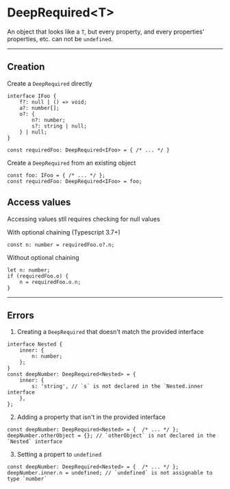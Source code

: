 # DeepRequired\<T\>
An object that looks like a `T`, but every property, and every properties' properties, etc. can not be `undefined`.

-----

## Creation
Create a `DeepRequired` directly
```
interface IFoo {
    f?: null | () => void;
    a?: number[];
    o?: {
        n?: number;
        s?: string | null;
    } | null;
}

const requiredFoo: DeepRequired<IFoo> = { /* ... */ }
```

Create a `DeepRequired` from an existing object
```
const foo: IFoo = { /* ... */ };
const requiredFoo: DeepRequired<IFoo> = foo;
```

## Access values
Accessing values stll requires checking for null values

With optional chaining (Typescript 3.7+)
```
const n: number = requiredFoo.o?.n;
```

Without optional chaining
```
let n: number;
if (requiredFoo.o) {
    n = requiredFoo.o.n;
}
```

-----

## Errors
1. Creating a `DeepRequired` that doesn't match the provided interface
```
interface Nested {
    inner: {
        n: number;
    };
}
const deepNumber: DeepRequired<Nested> = {
    inner: {
        s: 'string', // `s` is not declared in the `Nested.inner interface
    },
};
```

2. Adding a property that isn't in the provided interface
```
const deepNumber: DeepRequired<Nested> = {  /* ... */ };
deepNumber.otherObject = {}; // `otherObject` is not declared in the `Nested` interface
```

3. Setting a propert to `undefined`
```
const deepNumber: DeepRequired<Nested> = {  /* ... */ };
deepNumber.inner.n = undefined; // `undefined` is not assignable to type `number`
```

